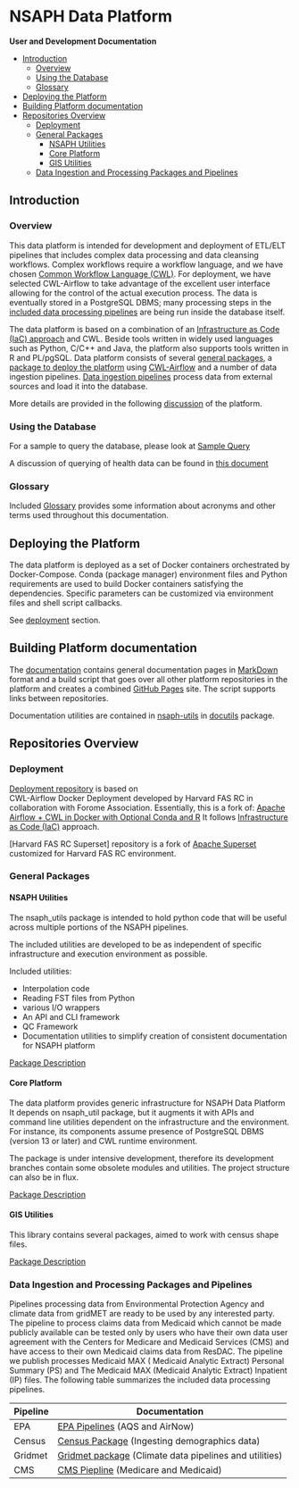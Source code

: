 # NSAPH Data Platform
 **User and Development Documentation**

<!--TOC-->

- [Introduction](#introduction)
  - [Overview](#overview)
  - [Using the Database](#using-the-database)
  - [Glossary](#glossary)
- [Deploying the Platform](#deploying-the-platform)
- [Building Platform documentation](#building-platform-documentation)
- [Repositories Overview](#repositories-overview)
  - [Deployment](#deployment)
  - [General Packages](#general-packages)
    - [NSAPH Utilities](#nsaph-utilities)
    - [Core Platform](#core-platform)
    - [GIS Utilities](#gis-utilities)
  - [Data Ingestion and Processing Packages and Pipelines](#data-ingestion-and-processing-packages-and-pipelines)

<!--TOC-->

## Introduction

### Overview
                                               
This data platform is intended for development and deployment of 
ETL/ELT pipelines that includes complex data processing and data 
cleansing workflows. Complex workflows require a workflow language, 
and we have chosen 
[Common Workflow Language (CWL)](https://www.commonwl.org/).
For deployment, we have selected CWL-Airflow to take advantage of the excellent
user interface allowing for the control of the actual execution process. 
The
data is eventually stored in a PostgreSQL DBMS; many processing steps 
in the 
[included data processing pipelines](#data-ingestion-and-processing-pipelines) 
are being
run inside the database itself. 

The data platform is based on a combination of an 
[Infrastructure as Code (IaC) approach](https://en.wikipedia.org/wiki/Infrastructure_as_code) 
and CWL. Beside tools written in widely used languages such as 
Python, C/C++ and
Java, the platform also supports tools written in R and PL/pgSQL.
Data platform consists of 
several [general packages](#general-packages), 
a [package to deploy the platform](#deploying-the-platform)
using 
[CWL-Airflow](https://cwl-airflow.readthedocs.io/en/latest/)
and a number of data ingestion pipelines. 
[Data ingestion pipelines](#data-ingestion-and-processing-pipelines)
process data from external sources and load it into the database.

More details are provided in the following
[discussion](Rationale.html) 
of the platform.

### Using the Database

For a sample to query the database, please look at
[Sample Query](core-platform/doc/SampleQuery.html)

A discussion of querying of health data can be found in 
[this document](pipelines/cms/doc/QueringMedicaid.html)

### Glossary

Included 
[Glossary](glossary.md) provides some information about
acronyms and other terms used throughout this documentation.
               
## Deploying the Platform

The data platform is deployed as a set of Docker containers orchestrated by
Docker-Compose. Conda (package manager) environment files and Python
requirements are used to build Docker containers satisfying the dependencies.
Specific parameters can be customized via environment files and shell script
callbacks.

See [deployment](#deployment) section.
                                      
## Building Platform documentation

The [documentation](https://github.com/NSAPH-Data-Platform/nsaph-platform-docs)
contains general documentation pages in 
[MarkDown](https://www.markdownguide.org/) 
format and a build script that goes over all other platform 
repositories in the platform
and creates a combined [GitHub Pages](https://pages.github.com/) site.
The script supports links between repositories. 

Documentation utilities are contained in 
[nsaph-utils](https://github.com/NSAPH-Data-Platform/nsaph-utils)
in 
[docutils](https://github.com/NSAPH-Data-Platform/nsaph-utils/tree/master/nsaph_utils/docutils)
package. 

        
## Repositories Overview

### Deployment

[Deployment repository](deployment) is based on  
CWL-Airflow Docker Deployment developed
by Harvard FAS RC in collaboration with Forome Association. Essentially, this is a fork of: 
[Apache Airflow + CWL in Docker with Optional Conda and R](https://github.com/ForomePlatform/airflow-cwl-docker)
It follows 
[Infrastructure as Code (IaC)](https://en.wikipedia.org/wiki/Infrastructure_as_code) 
approach.

[Harvard FAS RC Superset] repository is a fork of 
[Apache Superset](https://superset.apache.org/) 
customized for Harvard FAS RC environment.


### General Packages

#### NSAPH Utilities

<!-- section overview from nsaph_utils -->


The nsaph_utils package is intended to hold python 
code that will be useful
across multiple portions of the NSAPH pipelines.

The included utilities are developed to be as independent of
specific infrastructure and execution environment as possible.

Included utilities:

* Interpolation code
* Reading FST files from Python
* various I/O wrappers
* An API and CLI framework
* QC Framework
* Documentation utilities to simplify creation of consistent 
 documentation for NSAPH platform 


<!-- end of section overview from nsaph_utils -->

[Package Description](utils)


#### Core Platform

<!-- section overview from nsaph -->

The data platform provides generic infrastructure for NSAPH Data Platform
It depends on nsaph_util package, but it augments it
with APIs and command line utilities dependent on the infrastructure 
and the environment. For instance, its components assume presence of PostgreSQL
DBMS (version 13 or later) and CWL runtime environment.

The package is under intensive development, therefore its 
development branches contain some obsolete modules and utilities.
The project structure can also be in flux.

<!-- end of section overview from nsaph -->

[Package Description](core-platform)


#### GIS Utilities

<!-- section overview from gis -->


This library contains several packages, aimed to work with census shape files.

<!-- end of section overview from gis -->

[Package Description](gis)


   
### Data Ingestion and Processing Packages and Pipelines

Pipelines processing data from Environmental Protection Agency and climate data
from gridMET are ready to be used by any interested party. The pipeline to
process claims data from Medicaid which cannot be made publicly available can be
tested only by users who have their own data user agreement with the Centers for
Medicare and Medicaid Services (CMS) and have access to their own Medicaid
claims data from ResDAC. The pipeline we publish processes Medicaid MAX (
Medicaid Analytic Extract) Personal Summary (PS) and The Medicaid MAX (Medicaid
Analytic Extract) Inpatient (IP) files. The following table 
summarizes the included data processing pipelines.

| Pipeline | Documentation                                   |
|----------|-------------------------------------------------|
| EPA | [EPA Pipelines](common/epa/README.html) (AQS and AirNow)      |
| Census | [Census Package](common/census/README.html) (Ingesting demographics data)  |
| Gridmet | [Gridmet package](common/gridmet/README.html) (Climate data pipelines and utilities) |
| CMS | [CMS Piepline](common/cms/README.html) (Medicare and Medicaid) |
